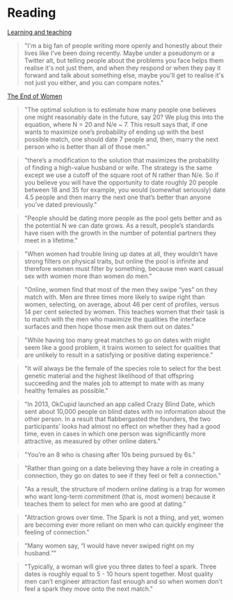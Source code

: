 # Reading

[Learning and teaching](https://notebook.drmaciver.com/posts/2022-01-29-16:02.html)

> "I'm a big fan of people writing more openly and honestly about their lives like I've been doing recently. Maybe under a pseudonym or a Twitter alt, but telling people about the problems you face helps them realise it's not just them, and when they respond or when they pay it forward and talk about something else, maybe you'll get to realise it's not just you either, and you can compare notes."

[The End of Women](https://www.whatisityouseek.com/redpill/The-End-of-Women/)

> "The optimal solution is to estimate how many people one believes one might reasonably date in the future, say 20? We plug this into the equation, where N = 20 and N/e ~ 7. This result says that, if one wants to maximize one’s probability of ending up with the best possible match, one should date 7 people and, then, marry the next person who is better than all of those men."

> "there’s a modification to the solution that maximizes the probability of finding a high-value husband or wife. The strategy is the same except we use a cutoff of the square root of N rather than N/e. So if you believe you will have the opportunity to date roughly 20 people between 18 and 35 for example, you would (somewhat seriously) date 4.5 people and then marry the next one that’s better than anyone you’ve dated previously."

> "People should be dating more people as the pool gets better and as the potential N we can date grows. As a result, people’s standards have risen with the growth in the number of potential partners they meet in a lifetime."

> "When women had trouble lining up dates at all, they wouldn’t have strong filters on physical traits, but online the pool is infinite and therefore women must filter by something, because men want casual sex with women more than women do men."

> "Online, women find that most of the men they swipe “yes” on they match with. Men are three times more likely to swipe right than women, selecting, on average, about 46 per cent of profiles, versus 14 per cent selected by women. This teaches women that their task is to match with the men who maximize the qualities the interface surfaces and then hope those men ask them out on dates."

> "While having too many great matches to go on dates with might seem like a good problem, it trains women to select for qualities that are unlikely to result in a satisfying or positive dating experience."

> "It will always be the female of the species role to select for the best genetic material and the highest likelihood of that offspring succeeding and the males job to attempt to mate with as many healthy females as possible."

> "In 2013, OkCupid launched an app called Crazy Blind Date, which sent about 10,000 people on blind dates with no information about the other person. In a result that flabbergasted the founders, the two participants’ looks had almost no effect on whether they had a good time, even in cases in which one person was significantly more attractive, as measured by other online daters."

> "You’re an 8 who is chasing after 10s being pursued by 6s."

> "Rather than going on a date believing they have a role in creating a connection, they go on dates to see if they feel or felt a connection."

> "As a result, the structure of modern online dating is a trap for women who want long-term commitment (that is, most women) because it teaches them to select for men who are good at dating."

> "Attraction grows over time. The Spark is not a thing, and yet, women are becoming ever more reliant on men who can quickly engineer the feeling of connection."

> "Many women say, “I would have never swiped right on my husband.”"

> "Typically, a woman will give you three dates to feel a spark. Three dates is roughly equal to 5 - 10 hours spent together. Most quality men can’t engineer attraction fast enough and so when women don’t feel a spark they move onto the next match."